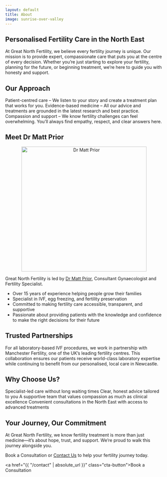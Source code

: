```yaml
---
layout: default
title: About
image: sunrise-over-valley
---
```


## Personalised Fertility Care in the North East

At Great North Fertility, we believe every fertility journey is unique. Our mission is to provide expert, compassionate care that puts you at the centre of every decision. Whether you’re just starting to explore your fertility, planning for the future, or beginning treatment, we’re here to guide you with honesty and support.

## Our Approach

Patient-centred care – We listen to your story and create a treatment plan that works for you.
Evidence-based medicine – All our advice and treatments are grounded in the latest research and best practice.
Compassion and support – We know fertility challenges can feel overwhelming. You’ll always find empathy, respect, and clear answers here.

## Meet Dr Matt Prior

<p align="center">

  <img src="{{ site.baseurl }}/assets/images/matt-prior.jpg" alt="Dr Matt Prior" width="400">
</p>

Great North Fertility is led by [Dr Matt Prior](https://drmattprior.com), Consultant Gynaecologist and Fertility Specialist.
- Over 15 years of experience helping people grow their families
- Specialist in IVF, egg freezing, and fertility preservation
- Committed to making fertility care accessible, transparent, and supportive
- Passionate about providing patients with the knowledge and confidence to make the right decisions for their future

## Trusted Partnerships

For all laboratory-based IVF procedures, we work in partnership with Manchester Fertility, one of the UK’s leading fertility centres. This collaboration ensures our patients receive world-class laboratory expertise while continuing to benefit from our personalised, local care in Newcastle.

## Why Choose Us?

Specialist-led care without long waiting times
Clear, honest advice tailored to you
A supportive team that values compassion as much as clinical excellence
Convenient consultations in the North East with access to advanced treatments

## Your Journey, Our Commitment

At Great North Fertility, we know fertility treatment is more than just medicine—it’s about hope, trust, and support. We’re proud to walk this journey alongside you.

Book a Consultation or [Contact Us](/contact) to help your fertility journey today.

<a href="{{ "/contact" | absolute_url }}" class="cta-button">Book a Consultation</a>


